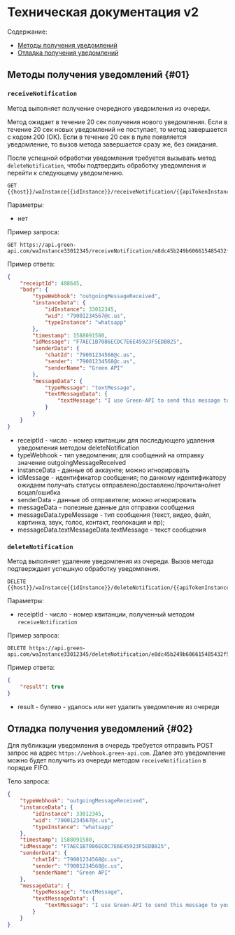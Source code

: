 # Техническая документация v2

Содержание:

* [Методы получения уведомлений](#01)
* [Отладка получения уведомлений](#02)

## Методы получения уведомлений {#01}

### `receiveNotification`

Метод выполняет получение очередного уведомления из очереди.

Метод ожидает в течение 20 сек получения нового уведомления. Если в течение 20 сек новых уведомлений не поступает, то метод завершается с кодом 200 (ОК).
Если в течение 20 сек в пуле появляется уведомление, то вызов метода завершается сразу же, без ожидания.

После успешной обработки уведомления требуется вызывать метод `deleteNotification`, чтобы подтвердить обработку уведомления и перейти к следующему уведомлению.

```
GET {{host}}/waInstance{{idInstance}}/receiveNotification/{{apiTokenInstance}}
```

Параметры:

 - нет

Пример запроса:

```
GET https://api.green-api.com/waInstance33012345/receiveNotification/e8dc45b249b606615485432f5bb5e29166a7502e7e5ecfeb12
```

Пример ответа:

```json
{
    "receiptId": 488645,
    "body": {
        "typeWebhook": "outgoingMessageReceived",
        "instanceData": {
            "idInstance": 33012345,
            "wid": "79001234567@c.us",
            "typeInstance": "whatsapp"
        },
        "timestamp": 1588091580,
        "idMessage": "F7AEC1B7086ECDC7E6E45923F5EDB825",
        "senderData": {
            "chatId": "79001234568@c.us",
            "sender": "79001234568@c.us",
            "senderName": "Green API"
        },
        "messageData": {
            "typeMessage": "textMessage",
            "textMessageData": {
                "textMessage": "I use Green-API to send this message to you!"
            }
        }
    }
}
```

- receiptId - число - номер квитанции для последующего удаления уведомления методом deleteNotification
- typeWebhook - тип уведомления; для сообщений на отправку значение outgoingMessageReceived
- instanceData - данные об аккаунте; можно игнорировать
- idMessage - идентификатор сообщения; по данному идентификатору ожидаем получать статусы отправлено/доставлено/прочитано/нет воцап/ошибка
- senderData - данные об отправителе; можно игнорировать
- messageData - полезные данные для отправки сообщения
- messageData.typeMessage - тип сообщения (текст, видео, файл, картинка, звук, голос, контакт, геолокация и пр);
- messageData.textMessageData.textMessage - текст сообщения

### `deleteNotification`

Метод выполняет удаление уведомления из очереди. Вызов метода подтверждает успешную обработку уведомления.

```
DELETE {{host}}/waInstance{{idInstance}}/deleteNotification/{{apiTokenInstance}}/{{receiptId}}
```

Параметры:

- receiptId - число - номер квитанции, полученный методом `receiveNotification`

Пример запроса:

```
DELETE https://api.green-api.com/waInstance33012345/deleteNotification/e8dc45b249b606615485432f5bb5e29166a7502e7e5ecfeb12/488645
```

Пример ответа:

```json
{
    "result": true
}
```

- result - булево - удалось или нет удалить уведомление из очереди


## Отладка получения уведомлений {#02}

Для публикации уведомления в очередь требуется отправить POST запрос на адрес `https://webhook.green-api.com`. Далее это уведомление можно будет получить из очереди методом `receiveNotification` в порядке FIFO.

Тело запроса:

```json
{
    "typeWebhook": "outgoingMessageReceived",
    "instanceData": {
        "idInstance": 33012345,
        "wid": "79001234567@c.us",
        "typeInstance": "whatsapp"
    },
    "timestamp": 1588091580,
    "idMessage": "F7AEC1B7086ECDC7E6E45923F5EDB825",
    "senderData": {
        "chatId": "79001234568@c.us",
        "sender": "79001234568@c.us",
        "senderName": "Green API"
    },
    "messageData": {
        "typeMessage": "textMessage",
        "textMessageData": {
            "textMessage": "I use Green-API to send this message to you!"
        }
    }
}
```
